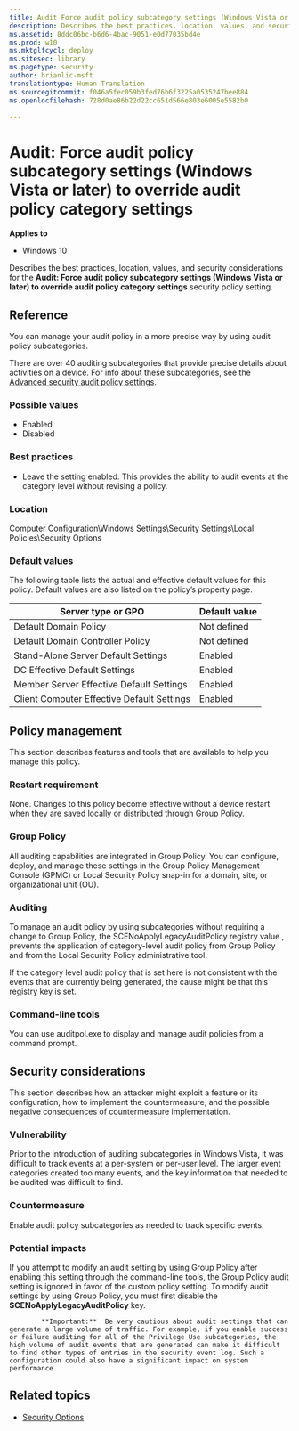 ```yaml
---
title: Audit Force audit policy subcategory settings (Windows Vista or later) to override audit policy category settings (Windows 10)
description: Describes the best practices, location, values, and security considerations for the Audit Force audit policy subcategory settings (Windows Vista or later) to override audit policy category settings security policy setting.
ms.assetid: 8ddc06bc-b6d6-4bac-9051-e0d77035bd4e
ms.prod: w10
ms.mktglfcycl: deploy
ms.sitesec: library
ms.pagetype: security
author: brianlic-msft
translationtype: Human Translation
ms.sourcegitcommit: f046a5fec059b3fed76b6f3225a0535247bee884
ms.openlocfilehash: 728d0ae86b22d22cc651d566e803e6005e5582b0

---
```


# Audit: Force audit policy subcategory settings (Windows Vista or later) to override audit policy category settings

**Applies to**
-   Windows 10

Describes the best practices, location, values, and security considerations for the **Audit: Force audit policy subcategory settings (Windows Vista or later) to override audit policy category settings** security policy setting.

## Reference

You can manage your audit policy in a more precise way by using audit policy subcategories.

There are over 40 auditing subcategories that provide precise details about activities on a device. For info about these subcategories, see the [Advanced security audit policy settings](advanced-security-audit-policy-settings.md).

### Possible values

-   Enabled
-   Disabled

### Best practices

-   Leave the setting enabled. This provides the ability to audit events at the category level without revising a policy.

### Location

Computer Configuration\\Windows Settings\\Security Settings\\Local Policies\\Security Options

### Default values

The following table lists the actual and effective default values for this policy. Default values are also listed on the policy’s property page.

| Server type or GPO | Default value |
| - | - |
| Default Domain Policy | Not defined |
| Default Domain Controller Policy | Not defined | 
| Stand-Alone Server Default Settings | Enabled |
| DC Effective Default Settings | Enabled |
| Member Server Effective Default Settings | Enabled | 
| Client Computer Effective Default Settings | Enabled | 
 
## Policy management

This section describes features and tools that are available to help you manage this policy.

### Restart requirement

None. Changes to this policy become effective without a device restart when they are saved locally or distributed through Group Policy.

### Group Policy

All auditing capabilities are integrated in Group Policy. You can configure, deploy, and manage these settings in the Group Policy Management Console (GPMC) or Local Security Policy snap-in for a domain, site, or organizational unit (OU).

### Auditing

To manage an audit policy by using subcategories without requiring a change to Group Policy, the SCENoApplyLegacyAuditPolicy registry value , prevents the application of category-level audit policy from Group Policy and from the Local Security Policy administrative tool.

If the category level audit policy that is set here is not consistent with the events that are currently being generated, the cause might be that this registry key is set.

### Command-line tools

You can use auditpol.exe to display and manage audit policies from a command prompt.

## Security considerations

This section describes how an attacker might exploit a feature or its configuration, how to implement the countermeasure, and the possible negative consequences of countermeasure implementation.

### Vulnerability

Prior to the introduction of auditing subcategories in Windows Vista, it was difficult to track events at a per-system or per-user level. The larger event categories created too many events, and the key information that needed to be audited was difficult to find.

### Countermeasure

Enable audit policy subcategories as needed to track specific events.

### Potential impacts

If you attempt to modify an audit setting by using Group Policy after enabling this setting through the command-line tools, the Group Policy audit setting is ignored in favor of the custom policy setting. To modify audit settings by using Group Policy, you must first disable the **SCENoApplyLegacyAuditPolicy** key.
> 
            **Important:**  Be very cautious about audit settings that can generate a large volume of traffic. For example, if you enable success or failure auditing for all of the Privilege Use subcategories, the high volume of audit events that are generated can make it difficult to find other types of entries in the security event log. Such a configuration could also have a significant impact on system performance.
 
## Related topics

- [Security Options](security-options.md)
 
 



<!--HONumber=Jun16_HO4-->


